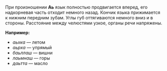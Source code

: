 При произношении **Аь** язык полностью продвигается вперед, его надкорневая часть отходит немного назад. Кончик языка прижимается к нижним передним зубам. Углы губ оттягиваются немного вниз и в стороны.
Расстояние между челюстями узкое, органы речи напряжены.

**Например:**

 - *аьхка* — летом
 - *аьрха* — упрямый
 - *баьллаш* — вишни
 - *лаьмнаш* — горы
 - *даьтта* — масло
